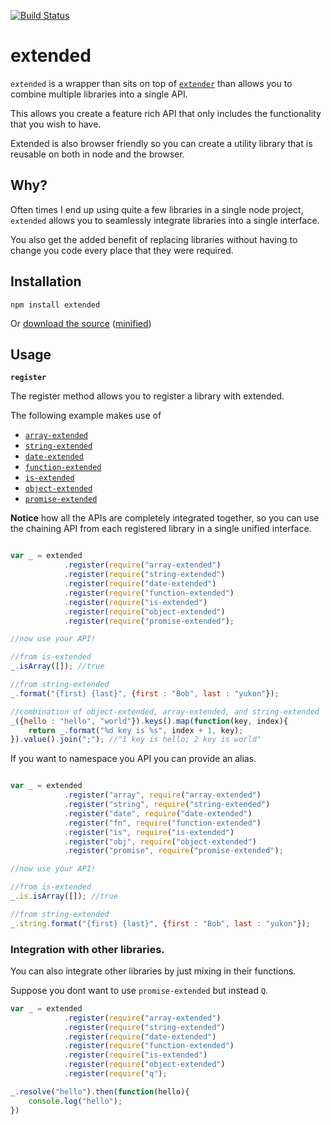 [![Build Status](https://travis-ci.org/doug-martin/extended.png?branch=master)](undefined)

# extended

`extended` is a wrapper than sits on top of [`extender`](https://github.com/doug-martin/extender) than allows you to combine multiple libraries into a single API.

This allows you create a feature rich API that only includes the functionality that you wish to have.

Extended is also browser friendly so you can create a utility library that is reusable on both in node and the browser.

## Why?

Often times I end up using quite a few libraries in a single node project, `extended` allows you to seamlessly integrate libraries into a single interface.

You also get the added benefit of replacing libraries without having to change you code every place that they were required.


## Installation

```
npm install extended
```

Or [download the source](https://raw.github.com/doug-martin/extended/master/index.js) ([minified](https://raw.github.com/doug-martin/extended/master/extended.min.js))

## Usage


**`register`**

The register method allows you to register a library with extended.

The following example makes use of

* [`array-extended`](https://github.com/doug-martin/array-extended)
* [`string-extended`](https://github.com/doug-martin/string-extended)
* [`date-extended`](https://github.com/doug-martin/date-extended)
* [`function-extended`](https://github.com/doug-martin/function-extended)
* [`is-extended`](https://github.com/doug-martin/is-extended)
* [`object-extended`](https://github.com/doug-martin/object-extended)
* [`promise-extended`](https://github.com/doug-martin/promise-extended)


**Notice** how all the APIs are completely integrated together, so you can use the chaining API from each registered library in a single unified interface.

```javascript

var _ = extended
            .register(require("array-extended")
            .register(require("string-extended")
            .register(require("date-extended")
            .register(require("function-extended")
            .register(require("is-extended")
            .register(require("object-extended")
            .register(require("promise-extended");

//now use your API!

//from is-extended
_.isArray([]); //true

//from string-extended
_.format("{first} {last}", {first : "Bob", last : "yukon"});

//combination of object-extended, array-extended, and string-extended
_({hello : "hello", "world"}).keys().map(function(key, index){
    return _.format("%d key is %s", index + 1, key);
}).value().join(";"); //"1 key is hello; 2 key is world"


```

If you want to namespace you API you can provide an alias.



```javascript

var _ = extended
            .register("array", require("array-extended")
            .register("string", require("string-extended")
            .register("date", require("date-extended")
            .register("fn", require("function-extended")
            .register("is", require("is-extended")
            .register("obj", require("object-extended")
            .register("promise", require("promise-extended");

//now use your API!

//from is-extended
_.is.isArray([]); //true

//from string-extended
_.string.format("{first} {last}", {first : "Bob", last : "yukon"});

```

### Integration with other libraries.

You can also integrate other libraries by just mixing in their functions.

Suppose you dont want to use `promise-extended` but instead `Q`.

```javascript
var _ = extended
            .register(require("array-extended")
            .register(require("string-extended")
            .register(require("date-extended")
            .register(require("function-extended")
            .register(require("is-extended")
            .register(require("object-extended")
            .register(require("q");

_.resolve("hello").then(function(hello){
    console.log("hello");
})
```








